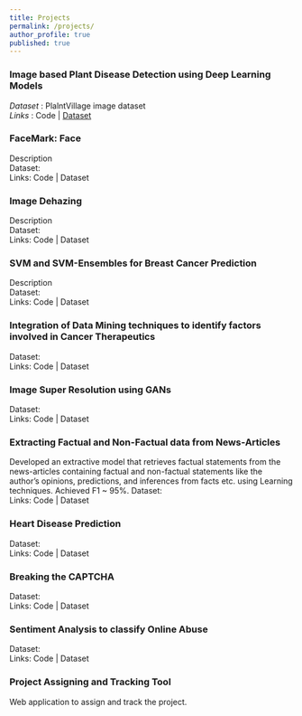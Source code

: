 ```yaml
---
title: Projects
permalink: /projects/
author_profile: true
published: true
---
```

### Image based Plant Disease Detection using Deep Learning Models

_Dataset_ : PlalntVillage image dataset<br>
_Links_ : Code | [Dataset](https://plantvillage.psu.edu/)


### FaceMark: Face

Description<br>
Dataset:<br>
Links: Code | Dataset

### Image Dehazing

Description<br>
Dataset:<br>
Links: Code | Dataset

### SVM and SVM-Ensembles for Breast Cancer Prediction

Description<br>
Dataset:<br>
Links: Code | Dataset

### Integration of Data Mining techniques to identify factors involved in Cancer Therapeutics
Dataset:<br>
Links: Code | Dataset

### Image Super Resolution using GANs
Dataset:<br>
Links: Code | Dataset

### Extracting Factual and Non-Factual data from News-Articles
Developed an extractive model that retrieves factual statements from the news-articles containing factual and non-factual statements like the author’s opinions, predictions, and inferences from facts etc. using Learning techniques. Achieved F1 ~ 95%.
Dataset:<br>
Links: Code | Dataset

### Heart Disease Prediction
Dataset:<br>
Links: Code | Dataset

### Breaking the CAPTCHA
Dataset:<br>
Links: Code | Dataset

### Sentiment Analysis to classify Online Abuse
Dataset:<br>
Links: Code | Dataset

### Project Assigning and Tracking Tool
Web application to assign and track the project.
